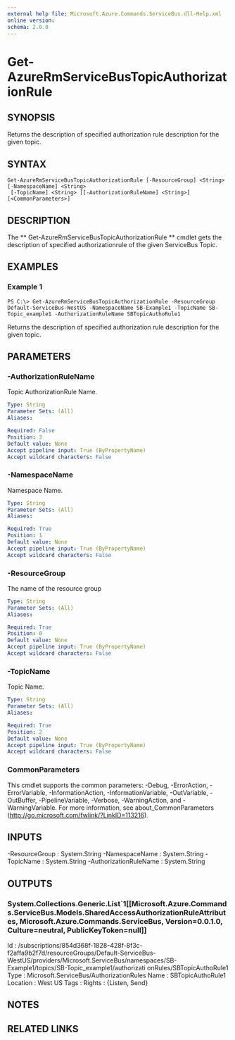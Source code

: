 ```yaml
---
external help file: Microsoft.Azure.Commands.ServiceBus.dll-Help.xml
online version: 
schema: 2.0.0
---
```


# Get-AzureRmServiceBusTopicAuthorizationRule

## SYNOPSIS
Returns the description of specified authorization rule description for the given topic.

## SYNTAX

```
Get-AzureRmServiceBusTopicAuthorizationRule [-ResourceGroup] <String> [-NamespaceName] <String>
 [-TopicName] <String> [[-AuthorizationRuleName] <String>] [<CommonParameters>]
```

## DESCRIPTION
The ** Get-AzureRmServiceBusTopicAuthorizationRule ** cmdlet gets the description of specified authorizationrule of the given ServiceBus Topic.

## EXAMPLES

### Example 1
```
PS C:\> Get-AzureRmServiceBusTopicAuthorizationRule -ResourceGroup Default-ServiceBus-WestUS -NamespaceName SB-Example1 -TopicName SB-Topic_example1 -AuthorizationRuleName SBTopicAuthoRule1
```

Returns the description of specified authorization rule description for the given topic.

## PARAMETERS

### -AuthorizationRuleName
Topic AuthorizationRule Name.

```yaml
Type: String
Parameter Sets: (All)
Aliases: 

Required: False
Position: 3
Default value: None
Accept pipeline input: True (ByPropertyName)
Accept wildcard characters: False
```

### -NamespaceName
Namespace Name.

```yaml
Type: String
Parameter Sets: (All)
Aliases: 

Required: True
Position: 1
Default value: None
Accept pipeline input: True (ByPropertyName)
Accept wildcard characters: False
```

### -ResourceGroup
The name of the resource group

```yaml
Type: String
Parameter Sets: (All)
Aliases: 

Required: True
Position: 0
Default value: None
Accept pipeline input: True (ByPropertyName)
Accept wildcard characters: False
```

### -TopicName
Topic Name.

```yaml
Type: String
Parameter Sets: (All)
Aliases: 

Required: True
Position: 2
Default value: None
Accept pipeline input: True (ByPropertyName)
Accept wildcard characters: False
```

### CommonParameters
This cmdlet supports the common parameters: -Debug, -ErrorAction, -ErrorVariable, -InformationAction, -InformationVariable, -OutVariable, -OutBuffer, -PipelineVariable, -Verbose, -WarningAction, and -WarningVariable. For more information, see about_CommonParameters (http://go.microsoft.com/fwlink/?LinkID=113216).

## INPUTS

-ResourceGroup : System.String
-NamespaceName : System.String
-TopicName : System.String
-AuthorizationRuleName : System.String

## OUTPUTS

### System.Collections.Generic.List`1[[Microsoft.Azure.Commands.ServiceBus.Models.SharedAccessAuthorizationRuleAttributes, Microsoft.Azure.Commands.ServiceBus, Version=0.0.1.0, Culture=neutral, PublicKeyToken=null]]

Id       : /subscriptions/854d368f-1828-428f-8f3c-f2affa9b2f7d/resourceGroups/Default-ServiceBus-WestUS/providers/Microsoft.ServiceBus/namespaces/SB-Example1/topics/SB-Topic_example1/authorizati
           onRules/SBTopicAuthoRule1
Type     : Microsoft.ServiceBus/AuthorizationRules
Name     : SBTopicAuthoRule1
Location : West US
Tags     : 
Rights   : {Listen, Send}


## NOTES

## RELATED LINKS

